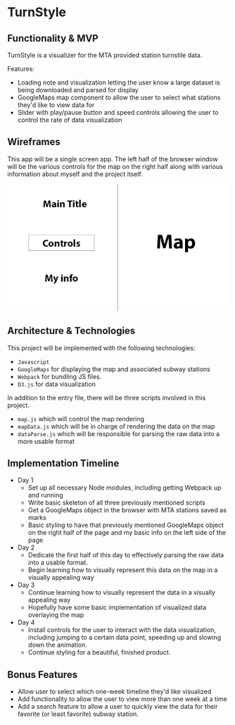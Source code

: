 #  TurnStyle

## Functionality & MVP

TurnStyle is a visualizer for the MTA provided station turnstile data. 

Features:

 

 - Loading note and visualization letting the user know a large dataset is being downloaded and parsed for display
 - GoogleMaps map component to allow the user to select what stations they'd like to view data for
 - Slider with play/pause button and speed controls allowing the user to control the rate of data visualization

## Wireframes
This app will be a single screen app.  The left half of the browser window will be the various controls for the map on the right half along with various information about myself and the project itself. 

![wireframe](https://github.com/hsteg/TurnStyle/blob/master/turnstyle.png "Wireframe")


## Architecture & Technologies
This project will be implemented with the following technologies:

 - `Javascript ` 
 - `GoogleMaps` for displaying the map and associated subway stations
 - `Webpack` for bundling JS files. 
 - `D3.js` for data visualization
 
 In addition to the entry file, there will be three scripts involved in this project.
 
 - `map.js` which will control the map rendering
 - `mapData.js` which will be in charge of rendering the data on the map
 - `dataParse.js` which will be responsible for parsing the raw data into a more usable format
 

## Implementation Timeline

 - Day 1
	 - Set up all necessary Node modules, including getting Webpack up and running
	 - Write basic skeleton of all three previously mentioned scripts
	 - Get a GoogleMaps object in the browser with MTA stations saved as marks
	 - Basic styling to have that previously mentioned GoogleMaps object on the right half of the page and my basic info on the left side of the page
 - Day 2
	 - Dedicate the first half of this day to effectively parsing the raw data into a usable format.
	 - Begin learning how to visually represent this data on the map in a visually appealing way
 - Day 3
	 - Continue learning how to visually represent the data in a visually appealing way
	 - Hopefully have some basic implementation of visualized data overlaying the map
 - Day 4
	 - Install controls for the user to interact with the data visualization, including jumping to a certain data point, speeding up and slowing down the animation.
	 - Continue styling for a beautiful, finished product.

## Bonus Features

 - Allow user to select which one-week timeline they'd like visualized
 - Add functionality to allow the user to view more than one week at a time
 - Add a search feature to allow a user to quickly view the data for their favorite (or least favorite) subway station.
